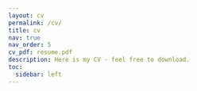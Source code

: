 ```yaml
---
layout: cv
permalink: /cv/
title: cv
nav: true
nav_order: 5
cv_pdf: resume.pdf
description: Here is my CV - feel free to download.
toc:
  sidebar: left
---
```

